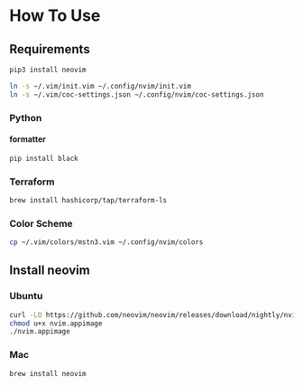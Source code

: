 # How To Use

## Requirements

```bash
pip3 install neovim
```

```bash
ln -s ~/.vim/init.vim ~/.config/nvim/init.vim
ln -s ~/.vim/coc-settings.json ~/.config/nvim/coc-settings.json
```

### Python

#### formatter

```bash
pip install black
```

### Terraform

```bash
brew install hashicorp/tap/terraform-ls
```

### Color Scheme

```bash
cp ~/.vim/colors/mstn3.vim ~/.config/nvim/colors
```

## Install neovim

### Ubuntu

```bash
curl -LO https://github.com/neovim/neovim/releases/download/nightly/nvim.appimage
chmod u+x nvim.appimage
./nvim.appimage
```

### Mac

```bash
brew install neovim
```
